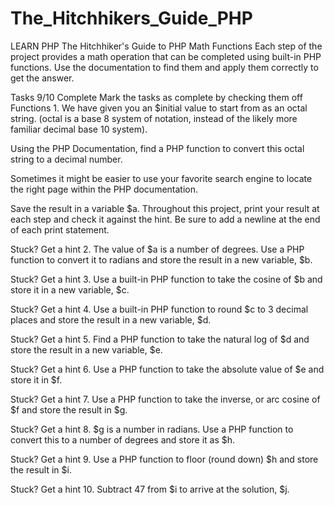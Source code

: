 # The_Hitchhikers_Guide_PHP
LEARN PHP
The Hitchhiker's Guide to PHP Math Functions
Each step of the project provides a math operation that can be completed using built-in PHP functions. Use the documentation to find them and apply them correctly to get the answer.

Tasks
9/10 Complete
Mark the tasks as complete by checking them off
Functions
1.
We have given you an $initial value to start from as an octal string. (octal is a base 8 system of notation, instead of the likely more familiar decimal base 10 system).

Using the PHP Documentation, find a PHP function to convert this octal string to a decimal number.

Sometimes it might be easier to use your favorite search engine to locate the right page within the PHP documentation.

Save the result in a variable $a. Throughout this project, print your result at each step and check it against the hint. Be sure to add a newline at the end of each print statement.


Stuck? Get a hint
2.
The value of $a is a number of degrees. Use a PHP function to convert it to radians and store the result in a new variable, $b.


Stuck? Get a hint
3.
Use a built-in PHP function to take the cosine of $b and store it in a new variable, $c.


Stuck? Get a hint
4.
Use a built-in PHP function to round $c to 3 decimal places and store the result in a new variable, $d.


Stuck? Get a hint
5.
Find a PHP function to take the natural log of $d and store the result in a new variable, $e.


Stuck? Get a hint
6.
Use a PHP function to take the absolute value of $e and store it in $f.


Stuck? Get a hint
7.
Use a PHP function to take the inverse, or arc cosine of $f and store the result in $g.


Stuck? Get a hint
8.
$g is a number in radians. Use a PHP function to convert this to a number of degrees and store it as $h.


Stuck? Get a hint
9.
Use a PHP function to floor (round down) $h and store the result in $i.


Stuck? Get a hint
10.
Subtract 47 from $i to arrive at the solution, $j.
